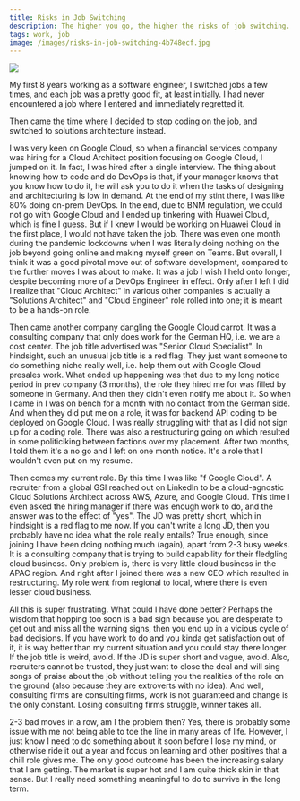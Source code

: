 ```yaml
---
title: Risks in Job Switching
description: The higher you go, the higher the risks of job switching.
tags: work, job
image: /images/risks-in-job-switching-4b748ecf.jpg
---
```


<a href="/blog/risks-in-job-switching">
  <img src="/images/risks-in-job-switching.jpg"/>
</a>

My first 8 years working as a software engineer, I switched jobs a few times, and each job was a pretty good fit, at least initially. I had never encountered a job where I entered and immediately regretted it.

Then came the time where I decided to stop coding on the job, and switched to solutions architecture instead.

I was very keen on Google Cloud, so when a financial services company was hiring for a Cloud Architect position focusing on Google Cloud, I jumped on it. In fact, I was hired after a single interview. The thing about knowing how to code and do DevOps is that, if your manager knows that you know how to do it, he will ask you to do it when the tasks of designing and architecturing is low in demand. At the end of my stint there, I was like 80% doing on-prem DevOps. In the end, due to BNM regulation, we could not go with Google Cloud and I ended up tinkering with Huawei Cloud, which is fine I guess. But if I knew I would be working on Huawei Cloud in the first place, I would not have taken the job. There was even one month during the pandemic lockdowns when I was literally doing nothing on the job beyond going online and making myself green on Teams. But overall, I think it was a good pivotal move out of software development, compared to the further moves I was about to make. It was a job I wish I held onto longer, despite becoming more of a DevOps Engineer in effect. Only after I left I did I realize that "Cloud Architect" in various other companies is actually a "Solutions Architect" and "Cloud Engineer" role rolled into one; it is meant to be a hands-on role.

Then came another company dangling the Google Cloud carrot. It was a consulting company that only does work for the German HQ, i.e. we are a cost center. The job title advertised was "Senior Cloud Specialist". In hindsight, such an unusual job title is a red flag. They just want someone to do something niche really well, i.e. help them out with Google Cloud presales work. What ended up happening was that due to my long notice period in prev company (3 months), the role they hired me for was filled by someone in Germany. And then they didn't even notify me about it. So when I came in I was on bench for a month with no contact from the German side. And when they did put me on a role, it was for backend API coding to be deployed on Google Cloud. I was really struggling with that as I did not sign up for a coding role. There was also a restructuring going on which resulted in some politiciking between factions over my placement. After two months, I told them it's a no go and I left on one month notice. It's a role that I wouldn't even put on my resume.

Then comes my current role. By this time I was like "f Google Cloud". A recruiter from a global GSI reached out on LinkedIn to be a cloud-agnostic Cloud Solutions Architect across AWS, Azure, and Google Cloud. This time I even asked the hiring manager if there was enough work to do, and the answer was to the effect of "yes". The JD was pretty short, which in hindsight is a red flag to me now. If you can't write a long JD, then you probably have no idea what the role really entails? True enough, since joining I have been doing nothing much (again), apart from 2-3 busy weeks. It is a consulting company that is trying to build capability for their fledgling cloud business. Only problem is, there is very little cloud business in the APAC region. And right after I joined there was a new CEO which resulted in restructuring. My role went from regional to local, where there is even lesser cloud business.

All this is super frustrating. What could I have done better? Perhaps the wisdom that hopping too soon is a bad sign because you are desperate to get out and miss all the warning signs, then you end up in a vicious cycle of bad decisions. If you have work to do and you kinda get satisfaction out of it, it is way better than my current situation and you could stay there longer. If the job title is weird, avoid. If the JD is super short and vague, avoid. Also, recruiters cannot be trusted, they just want to close the deal and will sing songs of praise about the job without telling you the realities of the role on the ground (also because they are extroverts with no idea). And well, consulting firms are consulting firms, work is not guaranteed and change is the only constant. Losing consulting firms struggle, winner takes all.

2-3 bad moves in a row, am I the problem then? Yes, there is probably some issue with me not being able to toe the line in many areas of life. However, I just know I need to do something about it soon before I lose my mind, or otherwise ride it out a year and focus on learning and other positives that a chill role gives me. The only good outcome has been the increasing salary that I am getting. The market is super hot and I am quite thick skin in that sense. But I really need something meaningful to do to survive in the long term.
